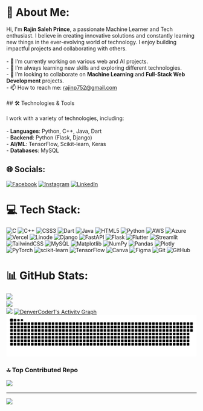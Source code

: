 # 💫 About Me:
Hi, I'm **Rajin Saleh Prince**, a passionate Machine Learner and Tech enthusiast. I believe in creating innovative solutions and constantly learning new things in the ever-evolving world of technology. I enjoy building impactful projects and collaborating with others.<br><br>- 🔭 I’m currently working on various web and AI projects.<br>- 🌱 I’m always learning new skills and exploring different technologies.<br>- 👯 I’m looking to collaborate on **Machine Learning** and **Full-Stack Web Development** projects.<br>- 📫 How to reach me: rajinp752@gmail.com<br><br>## 🛠️ Technologies & Tools<br><br>I work with a variety of technologies, including:<br><br>- **Languages**: Python, C++, Java, Dart<br>- **Backend**: Python (Flask, Django)<br>- **AI/ML**: TensorFlow, Scikit-learn, Keras<br>- **Databases**: MySQL<br>


## 🌐 Socials:
[![Facebook](https://img.shields.io/badge/Facebook-%231877F2.svg?logo=Facebook&logoColor=white)](https://www.facebook.com/RajinSalehPrince/) [![Instagram](https://img.shields.io/badge/Instagram-%23E4405F.svg?logo=Instagram&logoColor=white)](https://www.instagram.com/rajin_saleh_prince/) [![LinkedIn](https://img.shields.io/badge/LinkedIn-%230077B5.svg?logo=linkedin&logoColor=white)](https://www.linkedin.com/in/rajin-saleh-prince-4573171b7/) 

# 💻 Tech Stack:
![C](https://img.shields.io/badge/c-%2300599C.svg?style=for-the-badge&logo=c&logoColor=white) ![C++](https://img.shields.io/badge/c++-%2300599C.svg?style=for-the-badge&logo=c%2B%2B&logoColor=white) ![CSS3](https://img.shields.io/badge/css3-%231572B6.svg?style=for-the-badge&logo=css3&logoColor=white) ![Dart](https://img.shields.io/badge/dart-%230175C2.svg?style=for-the-badge&logo=dart&logoColor=white) ![Java](https://img.shields.io/badge/java-%23ED8B00.svg?style=for-the-badge&logo=openjdk&logoColor=white) ![HTML5](https://img.shields.io/badge/html5-%23E34F26.svg?style=for-the-badge&logo=html5&logoColor=white) ![Python](https://img.shields.io/badge/python-3670A0?style=for-the-badge&logo=python&logoColor=ffdd54) ![AWS](https://img.shields.io/badge/AWS-%23FF9900.svg?style=for-the-badge&logo=amazon-aws&logoColor=white) ![Azure](https://img.shields.io/badge/azure-%230072C6.svg?style=for-the-badge&logo=microsoftazure&logoColor=white) ![Vercel](https://img.shields.io/badge/vercel-%23000000.svg?style=for-the-badge&logo=vercel&logoColor=white) ![Linode](https://img.shields.io/badge/linode-00A95C?style=for-the-badge&logo=linode&logoColor=white) ![Django](https://img.shields.io/badge/django-%23092E20.svg?style=for-the-badge&logo=django&logoColor=white) ![FastAPI](https://img.shields.io/badge/FastAPI-005571?style=for-the-badge&logo=fastapi) ![Flask](https://img.shields.io/badge/flask-%23000.svg?style=for-the-badge&logo=flask&logoColor=white) ![Flutter](https://img.shields.io/badge/Flutter-%2302569B.svg?style=for-the-badge&logo=Flutter&logoColor=white) ![Streamlit](https://img.shields.io/badge/Streamlit-%23FE4B4B.svg?style=for-the-badge&logo=streamlit&logoColor=white) ![TailwindCSS](https://img.shields.io/badge/tailwindcss-%2338B2AC.svg?style=for-the-badge&logo=tailwind-css&logoColor=white) ![MySQL](https://img.shields.io/badge/mysql-4479A1.svg?style=for-the-badge&logo=mysql&logoColor=white) ![Matplotlib](https://img.shields.io/badge/Matplotlib-%23ffffff.svg?style=for-the-badge&logo=Matplotlib&logoColor=black) ![NumPy](https://img.shields.io/badge/numpy-%23013243.svg?style=for-the-badge&logo=numpy&logoColor=white) ![Pandas](https://img.shields.io/badge/pandas-%23150458.svg?style=for-the-badge&logo=pandas&logoColor=white) ![Plotly](https://img.shields.io/badge/Plotly-%233F4F75.svg?style=for-the-badge&logo=plotly&logoColor=white) ![PyTorch](https://img.shields.io/badge/PyTorch-%23EE4C2C.svg?style=for-the-badge&logo=PyTorch&logoColor=white) ![scikit-learn](https://img.shields.io/badge/scikit--learn-%23F7931E.svg?style=for-the-badge&logo=scikit-learn&logoColor=white) ![TensorFlow](https://img.shields.io/badge/TensorFlow-%23FF6F00.svg?style=for-the-badge&logo=TensorFlow&logoColor=white) ![Canva](https://img.shields.io/badge/Canva-%2300C4CC.svg?style=for-the-badge&logo=Canva&logoColor=white) ![Figma](https://img.shields.io/badge/figma-%23F24E1E.svg?style=for-the-badge&logo=figma&logoColor=white) ![Git](https://img.shields.io/badge/git-%23F05033.svg?style=for-the-badge&logo=git&logoColor=white) ![GitHub](https://img.shields.io/badge/github-%23121011.svg?style=for-the-badge&logo=github&logoColor=white)
# 📊 GitHub Stats:
![](https://github-readme-stats.vercel.app/api?username=Rajin-Saleh&theme=merko&hide_border=false&include_all_commits=true&count_private=true)<br/>
![](https://github-readme-streak-stats.herokuapp.com/?user=Rajin-Saleh&theme=merko&hide_border=false)<br/>
![](https://github-readme-stats.vercel.app/api/top-langs/?username=Rajin-Saleh&theme=merko&hide_border=false&include_all_commits=true&count_private=true&layout=compact)
<a href="https://github.com/Rajin-Saleh"><img alt="DenverCoder1's Activity Graph" src="https://github-readme-activity-graph.vercel.app/graph/?username=Rajin-Saleh&bg_color=1F222E&color=F8D866&line=F85D7F&point=FFFFFF&hide_border=true" /></a>
<picture>
  <source media="(prefers-color-scheme: dark)" srcset="https://raw.githubusercontent.com/Rajin-Saleh/Rajin-Saleh/output/github-snake-dark.svg" />
  <source media="(prefers-color-scheme: light)" srcset="https://raw.githubusercontent.com/Rajin-Saleh/Rajin-Saleh/output/github-snake.svg" />
  <img alt="github-snake" src="https://raw.githubusercontent.com/Rajin-Saleh/Rajin-Saleh/output/github-snake-dark.svg" />
</picture>

### 🔝 Top Contributed Repo
![](https://github-contributor-stats.vercel.app/api?username=Rajin-Saleh&limit=5&theme=dark&combine_all_yearly_contributions=true)

---
<a href="https://visitcount.itsvg.in">
  <img src="https://visitcount.itsvg.in/api?id=Rajin-Saleh&label=Visitors&color=4&icon=3&pretty=true" />
</a>


<!-- Proudly created with GPRM ( https://gprm.itsvg.in ) -->

